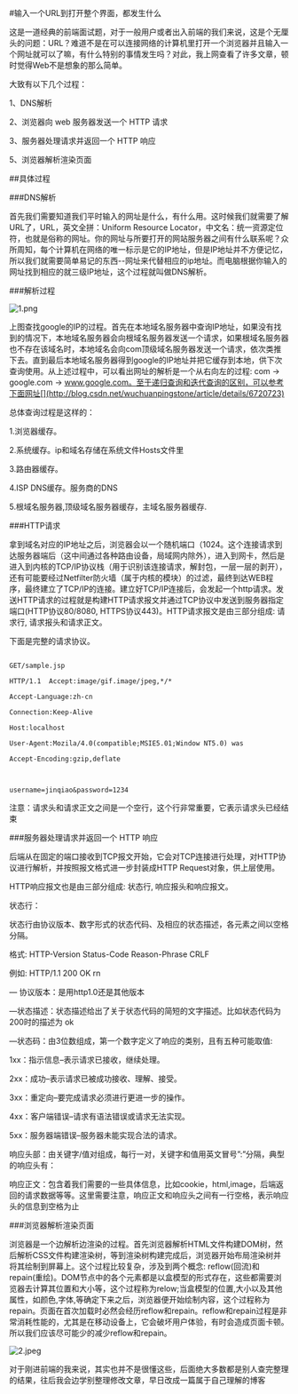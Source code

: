#输入一个URL到打开整个界面，都发生什么

这是一道经典的前端面试题，对于一般用户或者出入前端的我们来说，这是个无厘头的问题：URL？难道不是在可以连接网络的计算机里打开一个浏览器并且输入一个网址就可以了嘛，有什么特别的事情发生吗？对此，我上网查看了许多文章，顿时觉得Web不是想象的那么简单。

大致有以下几个过程：

1、DNS解析

2、浏览器向 web 服务器发送一个 HTTP 请求

3、服务器处理请求并返回一个 HTTP 响应

5、浏览器解析渲染页面

##具体过程

###DNS解析

首先我们需要知道我们平时输入的网址是什么，有什么用。这时候我们就需要了解URL了，URL，英文全拼：Uniform Resource Locator，中文名：统一资源定位符，也就是俗称的网址。你的网址与所要打开的网站服务器之间有什么联系呢？众所周知，每个计算机在网络的唯一标示是它的IP地址，但是IP地址并不方便记忆，所以我们就需要简单易记的东西--网址来代替相应的ip地址。而电脑根据你输入的网址找到相应的就三级IP地址，这个过程就叫做DNS解析。

###解析过程

![1.png](http://upload-images.jianshu.io/upload_images/9999996-4e8de3fb9667af2f.png?imageMogr2/auto-orient/strip%7CimageView2/2/w/1240)

上图查找google的IP的过程。首先在本地域名服务器中查询IP地址，如果没有找到的情况下，本地域名服务器会向根域名服务器发送一个请求，如果根域名服务器也不存在该域名时，本地域名会向com顶级域名服务器发送一个请求，依次类推下去。直到最后本地域名服务器得到google的IP地址并把它缓存到本地，供下次查询使用。从上述过程中，可以看出网址的解析是一个从右向左的过程: com -> google.com -> www.google.com。至于递归查询和迭代查询的区别，可以参考下面网址[](http://blog.csdn.net/wuchuanpingstone/article/details/6720723)

总体查询过程是这样的：

1.浏览器缓存。

2.系统缓存。ip和域名存储在系统文件Hosts文件里

3.路由器缓存。

4.ISP DNS缓存。服务商的DNS

5.根域名服务器,顶级域名服务器缓存，主域名服务器缓存.

###HTTP请求

拿到域名对应的IP地址之后，浏览器会以一个随机端口（1024。这个连接请求到达服务器端后（这中间通过各种路由设备，局域网内除外），进入到网卡，然后是进入到内核的TCP/IP协议栈（用于识别该连接请求，解封包，一层一层的剥开），还有可能要经过Netfilter防火墙（属于内核的模块）的过滤，最终到达WEB程序，最终建立了TCP/IP的连接。建立好TCP/IP连接后，会发起一个http请求。发送HTTP请求的过程就是构建HTTP请求报文并通过TCP协议中发送到服务器指定端口(HTTP协议80/8080, HTTPS协议443)。HTTP请求报文是由三部分组成: 请求行, 请求报头和请求正文。

下面是完整的请求协议。

```

GET/sample.jsp

HTTP/1.1  Accept:image/gif.image/jpeg,*/* 

Accept-Language:zh-cn 

Connection:Keep-Alive 

Host:localhost 

User-Agent:Mozila/4.0(compatible;MSIE5.01;Window NT5.0) was 

Accept-Encoding:gzip,deflate 



username=jinqiao&password=1234

```

注意：请求头和请求正文之间是一个空行，这个行非常重要，它表示请求头已经结束

###服务器处理请求并返回一个 HTTP 响应

后端从在固定的端口接收到TCP报文开始，它会对TCP连接进行处理，对HTTP协议进行解析，并按照报文格式进一步封装成HTTP Request对象，供上层使用。

HTTP响应报文也是由三部分组成: 状态行, 响应报头和响应报文。

状态行：

状态行由协议版本、数字形式的状态代码、及相应的状态描述，各元素之间以空格分隔。

格式:    HTTP-Version Status-Code Reason-Phrase CRLF

例如:    HTTP/1.1 200 OK rn

— 协议版本：是用http1.0还是其他版本

—状态描述：状态描述给出了关于状态代码的简短的文字描述。比如状态代码为200时的描述为 ok

—状态码：由3位数组成，第一个数字定义了响应的类别，且有五种可能取值:

1xx：指示信息–表示请求已接收，继续处理。

2xx：成功–表示请求已被成功接收、理解、接受。

3xx：重定向–要完成请求必须进行更进一步的操作。

4xx：客户端错误–请求有语法错误或请求无法实现。

5xx：服务器端错误–服务器未能实现合法的请求。

响应头部：由关键字/值对组成，每行一对，关键字和值用英文冒号”:”分隔，典型的响应头有：


响应正文：包含着我们需要的一些具体信息，比如cookie，html,image，后端返回的请求数据等等。这里需要注意，响应正文和响应头之间有一行空格，表示响应头的信息到空格为止

###浏览器解析渲染页面

浏览器是一个边解析边渲染的过程。首先浏览器解析HTML文件构建DOM树，然后解析CSS文件构建渲染树，等到渲染树构建完成后，浏览器开始布局渲染树并将其绘制到屏幕上。这个过程比较复杂，涉及到两个概念: reflow(回流)和repain(重绘)。DOM节点中的各个元素都是以盒模型的形式存在，这些都需要浏览器去计算其位置和大小等，这个过程称为relow;当盒模型的位置,大小以及其他属性，如颜色,字体,等确定下来之后，浏览器便开始绘制内容，这个过程称为repain。页面在首次加载时必然会经历reflow和repain。reflow和repain过程是非常消耗性能的，尤其是在移动设备上，它会破坏用户体验，有时会造成页面卡顿。所以我们应该尽可能少的减少reflow和repain。

![2.jpeg](http://upload-images.jianshu.io/upload_images/9999996-292587e9e6412fa0.jpeg?imageMogr2/auto-orient/strip%7CimageView2/2/w/1240)

对于刚进前端的我来说，其实也并不是很懂这些，后面绝大多数都是别人查完整理的结果，往后我会边学别整理修改文章，早日改成一篇属于自己理解的博客
